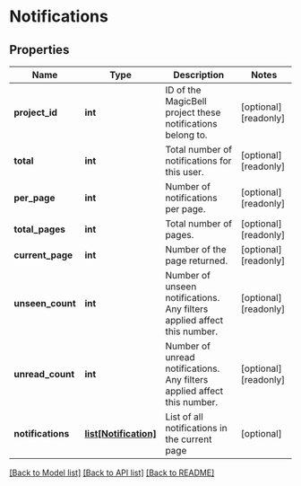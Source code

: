 # Notifications


## Properties
Name | Type | Description | Notes
------------ | ------------- | ------------- | -------------
**project_id** | **int** | ID of the MagicBell project these notifications belong to. | [optional] [readonly] 
**total** | **int** | Total number of notifications for this user. | [optional] [readonly] 
**per_page** | **int** | Number of notifications per page. | [optional] [readonly] 
**total_pages** | **int** | Total number of pages. | [optional] [readonly] 
**current_page** | **int** | Number of the page returned. | [optional] [readonly] 
**unseen_count** | **int** | Number of unseen notifications. Any filters applied affect this number. | [optional] [readonly] 
**unread_count** | **int** | Number of unread notifications. Any filters applied affect this number. | [optional] [readonly] 
**notifications** | [**list[Notification]**](Notification.md) | List of all notifications in the current page | [optional] 

[[Back to Model list]](../README.md#documentation-for-models) [[Back to API list]](../README.md#documentation-for-api-endpoints) [[Back to README]](../README.md)


